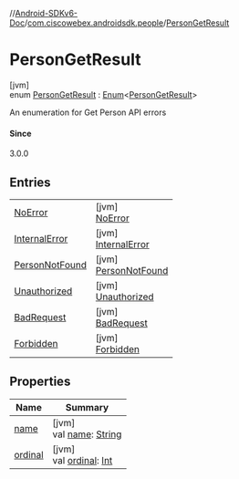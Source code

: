 //[Android-SDKv6-Doc](../../../index.md)/[com.ciscowebex.androidsdk.people](../index.md)/[PersonGetResult](index.md)

# PersonGetResult

[jvm]\
enum [PersonGetResult](index.md) : [Enum](https://kotlinlang.org/api/latest/jvm/stdlib/kotlin/-enum/index.html)&lt;[PersonGetResult](index.md)&gt; 

An enumeration for Get Person API errors

#### Since

3.0.0

## Entries

| | |
|---|---|
| [NoError](-no-error/index.md) | [jvm]<br>[NoError](-no-error/index.md) |
| [InternalError](-internal-error/index.md) | [jvm]<br>[InternalError](-internal-error/index.md) |
| [PersonNotFound](-person-not-found/index.md) | [jvm]<br>[PersonNotFound](-person-not-found/index.md) |
| [Unauthorized](-unauthorized/index.md) | [jvm]<br>[Unauthorized](-unauthorized/index.md) |
| [BadRequest](-bad-request/index.md) | [jvm]<br>[BadRequest](-bad-request/index.md) |
| [Forbidden](-forbidden/index.md) | [jvm]<br>[Forbidden](-forbidden/index.md) |

## Properties

| Name | Summary |
|---|---|
| [name](../../com.ciscowebex.androidsdk.team/-list-team-membership-result/-bad-request/index.md#-372974862%2FProperties%2F-411797461) | [jvm]<br>val [name](../../com.ciscowebex.androidsdk.team/-list-team-membership-result/-bad-request/index.md#-372974862%2FProperties%2F-411797461): [String](https://kotlinlang.org/api/latest/jvm/stdlib/kotlin/-string/index.html) |
| [ordinal](../../com.ciscowebex.androidsdk.team/-list-team-membership-result/-bad-request/index.md#-739389684%2FProperties%2F-411797461) | [jvm]<br>val [ordinal](../../com.ciscowebex.androidsdk.team/-list-team-membership-result/-bad-request/index.md#-739389684%2FProperties%2F-411797461): [Int](https://kotlinlang.org/api/latest/jvm/stdlib/kotlin/-int/index.html) |
